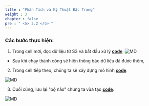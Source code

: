 ```yaml
---
title : "Phân Tích và Kỹ Thuật Đặc Trưng"
weight : 3 
chapter : false
pre : " <b> 3.2 </b> "
---
```

### Các bước thực hiện:
1. Trong cell mới, đọc dữ liệu từ S3 và bắt đầu xử lý [**code**](https://drive.google.com/file/d/1IvSFqpyB-7W_rPMWO1lsbXnh05lCVuA9/view?usp=sharing).
![MD](/images/3.model/004-md.png)
+ Sau khi chạy thành công sẽ hiện thông báo dữ liệu đã được thêm,

2. Trong cell tiếp theo, chúng ta sẽ xây dựng mô hình [**code**](https://drive.google.com/file/d/16w9ptdkVsd0lOgjttEIQmHgYtLWR-EpW/view?usp=sharing).

![MD](/images/3.model/005-md.png)

3. Cuối cùng, lưu lại "bộ não" chúng ta vừa tạo [**code**](https://drive.google.com/file/d/1HFQFHBd5nlwuS-iOeMYGjYKTGRVrxhXY/view?usp=sharing).

![MD](/images/3.model/006-md.png)

